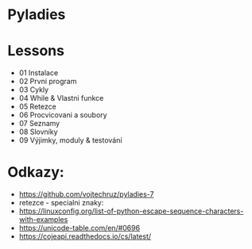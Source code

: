 # Pyladies

# Lessons

* 01 Instalace
* 02 Prvni program
* 03 Cykly
* 04 While & Vlastni funkce
* 05 Retezce
* 06 Procvicovani a soubory
* 07 Seznamy
* 08 Slovníky
* 09 Výjimky, moduly & testování 


# Odkazy:
* https://github.com/vojtechruz/pyladies-7
* retezce - specialni znaky:
* https://linuxconfig.org/list-of-python-escape-sequence-characters-with-examples
* https://unicode-table.com/en/#0696
* https://cojeapi.readthedocs.io/cs/latest/
